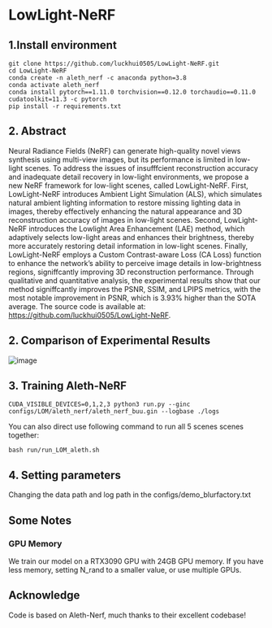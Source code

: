 # LowLight-NeRF


## 1.Install environment
```
git clone https://github.com/luckhui0505/LowLight-NeRF.git
cd LowLight-NeRF
conda create -n aleth_nerf -c anaconda python=3.8
conda activate aleth_nerf
conda install pytorch==1.11.0 torchvision==0.12.0 torchaudio==0.11.0 cudatoolkit=11.3 -c pytorch
pip install -r requirements.txt
```
## 2. Abstract

Neural Radiance Fields (NeRF) can generate high-quality novel views synthesis using multi-view images, but its performance is limited in low-light scenes. To address the issues of insufffcient reconstruction accuracy and inadequate detail recovery in low-light environments, we propose a new NeRF framework for low-light scenes, called LowLight-NeRF. First, LowLight-NeRF introduces Ambient Light Simulation (ALS), which simulates natural ambient lighting information to restore missing lighting data in images, thereby effectively enhancing the natural appearance and 3D reconstruction accuracy of images in low-light scenes. Second, LowLight-NeRF introduces the Lowlight Area Enhancement (LAE) method, which adaptively selects low-light areas and enhances their brightness, thereby more accurately restoring detail information in low-light scenes. Finally, LowLight-NeRF employs a Custom Contrast-aware Loss (CA Loss) function to enhance the network’s ability to perceive image details in low-brightness regions, signiffcantly improving 3D reconstruction performance. Through qualitative and quantitative analysis, the experimental results show that our method signiffcantly improves the PSNR, SSIM, and LPIPS metrics, with the most notable improvement in PSNR, which is 3.93% higher than the SOTA average. The source code is available at: https://github.com/luckhui0505/LowLight-NeRF.

## 2. Comparison of Experimental Results
![image](https://github.com/luckhui0505/LowLight-NeRF/figure1.jpg) 

## 3. Training Aleth-NeRF


```
CUDA_VISIBLE_DEVICES=0,1,2,3 python3 run.py --ginc configs/LOM/aleth_nerf/aleth_nerf_buu.gin --logbase ./logs 
```

You can also direct use following command to run all 5 scenes scenes together:

```
bash run/run_LOM_aleth.sh
```




## 4. Setting parameters
Changing the data path and log path in the configs/demo_blurfactory.txt

## Some Notes
### GPU Memory
We train our model on a RTX3090 GPU with 24GB GPU memory. If you have less memory, setting N_rand to a smaller value, or use multiple GPUs.
## Acknowledge
Code is based on Aleth-Nerf, much thanks to their excellent codebase! 











